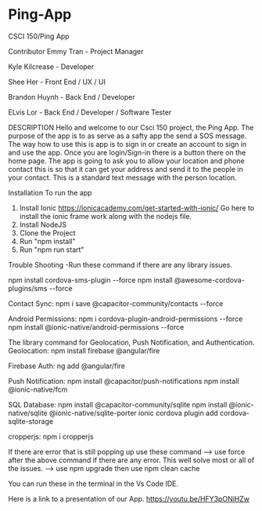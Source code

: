 # Ping-App
CSCI 150/Ping App

Contributor
Emmy Tran - Project Manager

Kyle Kilcrease - Developer

Shee Her - Front End / UX / UI

Brandon Huynh - Back End / Developer

ELvis Lor - Back End / Developer / Software Tester

DESCRIPTION
Hello and welcome to our Csci 150 project, the Ping App. 
The purpose of the app is to as serve as a safty app the send a SOS message.
The way how to use this is app is to sign in or create an account to sign in 
and use the app. Once you are login/Sign-in there is a button there on the 
home page. The app is going to ask you to allow your location and phone contact
this is so that it can get your address and send it to the people in your contact. 
This is a standard text message with the person location. 

Installation
To run the app
1. Install Ionic 
  https://ionicacademy.com/get-started-with-ionic/
  Go here to install the ionic frame work along with the nodejs file. 
2. Install NodeJS
3. Clone the Project 
4. Run "npm install"
5. Run "npm run start" 

Trouble Shooting 
-Run these command if there are any library issues. 

npm install cordova-sms-plugin --force npm install @awesome-cordova-plugins/sms --force

Contact Sync: npm i save @capacitor-community/contacts --force

Android Permissions: npm i cordova-plugin-android-permissions --force
npm install @ionic-native/android-permissions --force

The library command for Geolocation, Push Notification, and Authentication. Geolocation: npm install firebase @angular/fire

Firebase Auth: ng add @angular/fire

Push Notification: npm install @capacitor/push-notifications npm install @ionic-native/fcm

SQL Database: npm install @capacitor-community/sqlite npm install @ionic-native/sqlite @ionic-native/sqlite-porter ionic cordova plugin add cordova-sqlite-storage

cropperjs: npm i cropperjs

If there are error that is still popping up use these command
--> use force after the above command if there are any error.
      This well solve most or all of the issues.
--> use npm upgrade then use npm clean cache

You can run these in the terminal in the Vs Code IDE.

Here is a link to a presentation of our App.
https://youtu.be/HFY3pONiHZw
